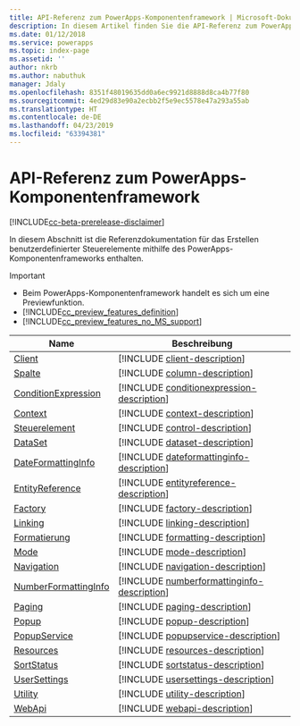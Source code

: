 ```yaml
---
title: API-Referenz zum PowerApps-Komponentenframework | Microsoft-Dokumentation
description: In diesem Artikel finden Sie die API-Referenz zum PowerApps-Komponentenframework.
ms.date: 01/12/2018
ms.service: powerapps
ms.topic: index-page
ms.assetid: ''
author: nkrb
ms.author: nabuthuk
manager: Jdaly
ms.openlocfilehash: 8351f48019635dd0a6ec9921d8888d8ca4b77f80
ms.sourcegitcommit: 4ed29d83e90a2ecbb2f5e9ec5578e47a293a55ab
ms.translationtype: HT
ms.contentlocale: de-DE
ms.lasthandoff: 04/23/2019
ms.locfileid: "63394381"
---
```

# <a name="powerapps-component-framework-api-reference"></a>API-Referenz zum PowerApps-Komponentenframework

[!INCLUDE[cc-beta-prerelease-disclaimer](../../../includes/cc-beta-prerelease-disclaimer.md)]

In diesem Abschnitt ist die Referenzdokumentation für das Erstellen benutzerdefinierter Steuerelemente mithilfe des PowerApps-Komponentenframeworks enthalten.

> [!IMPORTANT]
> - Beim PowerApps-Komponentenframework handelt es sich um eine Previewfunktion.
> - [!INCLUDE[cc_preview_features_definition](../../../includes/cc-preview-features-definition.md)] 
> - [!INCLUDE[cc_preview_features_no_MS_support](../../../includes/cc-preview-features-no-ms-support.md)]

|Name|Beschreibung|
|----|-----------|
|[Client](client.md)|[!INCLUDE [client-description](includes/client-description.md)]|
|[Spalte](column.md)|[!INCLUDE [column-description](includes/column-description.md)]|
|[ConditionExpression](conditionexpression.md)|[!INCLUDE [conditionexpression-description](includes/conditionexpression-description.md)]|
|[Context](context.md)|[!INCLUDE [context-description](includes/context-description.md)]|
|[Steuerelement](control.md)|[!INCLUDE [control-description](includes/control-description.md)]|
|[DataSet](dataset.md)|[!INCLUDE [dataset-description](includes/dataset-description.md)]|
|[DateFormattingInfo](dateformattinginfo.md)|[!INCLUDE [dateformattinginfo-description](includes/dateformattinginfo-description.md)]|
|[EntityReference](entityreference.md)|[!INCLUDE [entityreference-description](includes/entityreference-description.md)]|
|[Factory](factory.md)|[!INCLUDE [factory-description](includes/factory-description.md)]|
|[Linking](linking.md)|[!INCLUDE [linking-description](includes/linking-description.md)]|
|[Formatierung](formatting.md)|[!INCLUDE [formatting-description](includes/formatting-description.md)]|
|[Mode](mode.md)|[!INCLUDE [mode-description](includes/mode-description.md)]|
|[Navigation](navigation.md)|[!INCLUDE [navigation-description](includes/navigation-description.md)]|
|[NumberFormattingInfo](numberformattinginfo.md)|[!INCLUDE [numberformattinginfo-description](includes/numberformattinginfo-description.md)]|
|[Paging](paging.md)|[!INCLUDE [paging-description](includes/paging-description.md)]|
|[Popup](popup.md)|[!INCLUDE [popup-description](includes/popup-description.md)]|
|[PopupService](popupservice.md)|[!INCLUDE [popupservice-description](includes/popupservice-description.md)]|
|[Resources](resources.md)|[!INCLUDE [resources-description](includes/resources-description.md)]|
|[SortStatus](sortstatus.md)|[!INCLUDE [sortstatus-description](includes/sortstatus-description.md)]|
|[UserSettings](usersettings.md)|[!INCLUDE [usersettings-description](includes/usersettings-description.md)]|
|[Utility](utility.md)|[!INCLUDE [utility-description](includes/utility-description.md)]|
|[WebApi](webapi.md)|[!INCLUDE [webapi-description](includes/webapi-description.md)]|


